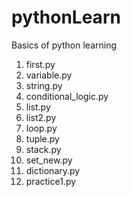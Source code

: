# pythonLearn
Basics of python learning

1. first.py
2. variable.py
3. string.py
4. conditional_logic.py
5. list.py
6. list2.py
7. loop.py
8. tuple.py
9. stack.py
10. set_new.py
11. dictionary.py
12. practice1.py

